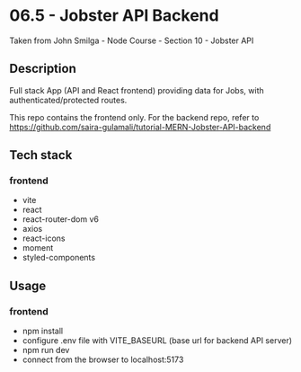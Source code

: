 # 06.5 - Jobster API Backend

Taken from John Smilga - Node Course - Section 10 - Jobster API

## Description

Full stack App (API and React frontend) providing data for Jobs, with authenticated/protected routes.

This repo contains the frontend only. For the backend repo, refer to https://github.com/saira-gulamali/tutorial-MERN-Jobster-API-backend

## Tech stack

### frontend

- vite
- react
- react-router-dom v6
- axios
- react-icons
- moment
- styled-components

## Usage

### frontend

- npm install
- configure .env file with VITE_BASEURL (base url for backend API server)
- npm run dev
- connect from the browser to localhost:5173
